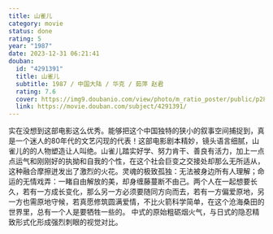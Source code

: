```yaml
---
title: 山雀儿
category: movie
status: done
rating: 5
year: "1987"
date: 2023-12-31 06:21:41
douban:
  id: "4291391"
  title: 山雀儿
  subtitle: 1987 / 中国大陆 / 华克 / 茹萍 赵君
  rating: 7.6
  cover: https://img9.doubanio.com/view/photo/m_ratio_poster/public/p2882073384.jpg
  link: https://movie.douban.com/subject/4291391/
---
```


实在没想到这部电影这么优秀。能够把这个中国独特的狭小的叙事空间捕捉到，真是一个迷人的80年代的文艺闪现的代表！这部电影剧本精妙，镜头语言细腻，山雀儿的的人物塑造让人叫绝。山雀儿踏实好学、努力肯干、善良有活力，加上一点点运气和刚刚好的执拗和自我的个性，在这个社会巨变之交接处却那么无所适从，这种融合摩擦迸发出了激烈的火花。灵魂的极致孤独：无法被身边所有人理解；命运的无情戏弄：一睹自由解放的美，却身缠藤蔓断不由己。两个人在一起想要长久，若有一方成长变化，那么另一方必须要随同方向而去，若有一方偏爱原地，另一方也需原地守候，若真愿修筑圆满爱情，不比火箭科学简单，在这个沧海桑田的世界里，总有一个人是要牺牲一些的。 中式的原始粗砺烟火气，与日式的隐忍精致形式化形成强烈刺眼的视觉对比。
